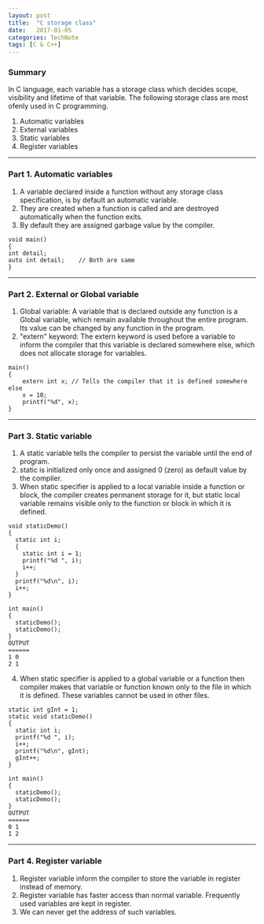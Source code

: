 ```yaml
---
layout: post
title:  "C storage class"
date:   2017-01-05
categories: TechNote
tags: [C & C++]
---
```


### Summary

In C language, each variable has a storage class which decides scope, visibility and lifetime of that variable. The following storage class are most ofenly used in C programming.

1. Automatic variables
2. External variables
3. Static variables
4. Register variables

___

### Part 1. Automatic variables

1. A variable declared inside a function without any storage class specification, is by default an automatic variable. 
2. They are created when a function is called and are destroyed automatically when the function exits. 
3. By default they are assigned garbage value by the compiler.

```
void main()
{
int detail; 
auto int detail;	// Both are same
}
```

___

### Part 2. External or Global variable

1. Global variable: A variable that is declared outside any function is a Global variable, which remain available throughout the entire program. Its value can be changed by any function in the program.
2. "extern" keyword: The extern keyword is used before a variable to inform the compiler that this variable is declared somewhere else, which does not allocate storage for variables.

```
main()
{
	extern int x; // Tells the compiler that it is defined somewhere else
	x = 10;
	printf("%d", x);
}
```
___

### Part 3. Static variable

1. A static variable tells the compiler to persist the variable until the end of program.
2. static is initialized only once and assigned 0 (zero) as default value by the compiler.
3. When static specifier is applied to a local variable inside a function or block, the compiler creates permanent storage for it, but static local variable remains visible only to the function or block in which it is defined.

```
void staticDemo()
{
  static int i;
  {
    static int i = 1;
    printf("%d ", i);
    i++;
  }
  printf("%d\n", i);
  i++;
}
 
int main()
{
  staticDemo();
  staticDemo();
}
OUTPUT
======
1 0
2 1
```

4. When static specifier is applied to a global variable or a function then compiler makes that variable or function known only to the file in which it is defined. These variables cannot be used in other files.

```
static int gInt = 1;
static void staticDemo()
{
  static int i;
  printf("%d ", i);
  i++;
  printf("%d\n", gInt);
  gInt++;
}
 
int main()
{
  staticDemo();
  staticDemo();
}
OUTPUT
======
0 1
1 2
```

___

### Part 4. Register variable

1. Register variable inform the compiler to store the variable in register instead of memory.
2. Register variable has faster access than normal variable. Frequently used variables are kept in register. 
3. We can never get the address of such variables.